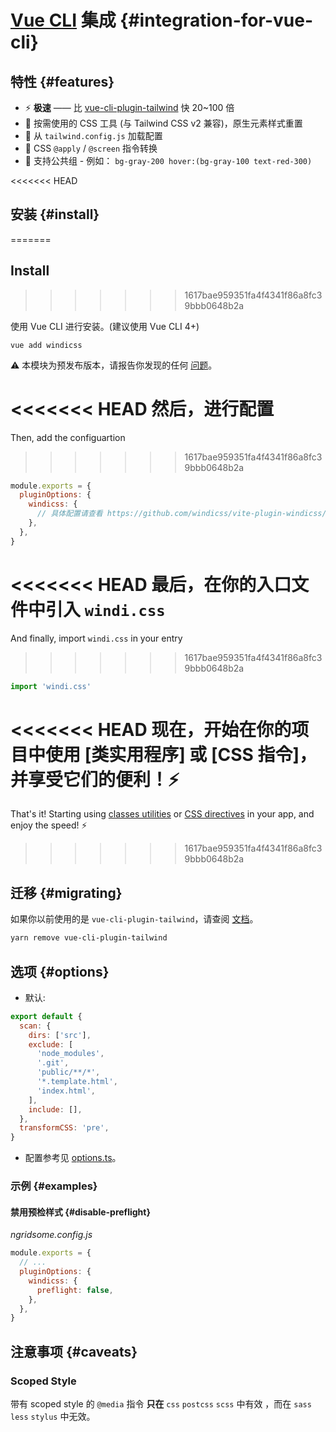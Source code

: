 [CSS directives]: /features/directives
[classes utilities]: /utilities/

<Logo name="vue" class="logo-float-xl"/>

# [Vue CLI](https://cli.vuejs.org) 集成 {#integration-for-vue-cli}

<PackageInfo name="vue-cli-plugin-windicss" author="harlan-zw" />

## 特性 {#features}

- ⚡️ **极速** —— 比 [vue-cli-plugin-tailwind](https://github.com/forsartis/vue-cli-plugin-tailwind) 快 20~100 倍
- 🧩 按需使用的 CSS 工具 (与 Tailwind CSS v2 兼容)，原生元素样式重置
- 🍃 从 `tailwind.config.js` 加载配置
- 📄 CSS `@apply` / `@screen` 指令转换
- 🎳 支持公共组 - 例如： `bg-gray-200 hover:(bg-gray-100 text-red-300)`

<<<<<<< HEAD
## 安装 {#install}
=======
## Install
>>>>>>> 1617bae959351fa4f4341f86a8fc39bbb0648b2a

使用 Vue CLI 进行安装。(建议使用 Vue CLI 4+)

```
vue add windicss
```

:warning: 本模块为预发布版本，请报告你发现的任何 [问题](https://github.com/windicss/vue-cli-plugin-windicss/issues)。

<<<<<<< HEAD
然后，进行配置
=======
Then, add the configuartion
>>>>>>> 1617bae959351fa4f4341f86a8fc39bbb0648b2a

```js vue.config.js
module.exports = {
  pluginOptions: {
    windicss: {
      // 具体配置请查看 https://github.com/windicss/vite-plugin-windicss/blob/main/packages/plugin-utils/src/options.ts
    },
  },
}
```

<<<<<<< HEAD
最后，在你的入口文件中引入 `windi.css`
=======
And finally, import `windi.css` in your entry
>>>>>>> 1617bae959351fa4f4341f86a8fc39bbb0648b2a

```js main.js
import 'windi.css'
```

<<<<<<< HEAD
现在，开始在你的项目中使用 [类实用程序] 或 [CSS 指令]，并享受它们的便利！⚡️
=======
That's it! Starting using [classes utilities] or [CSS directives] in your app, and enjoy the speed! ⚡️
>>>>>>> 1617bae959351fa4f4341f86a8fc39bbb0648b2a

## 迁移 {#migrating}

如果你以前使用的是 `vue-cli-plugin-tailwind`，请查阅 [文档](https://windicss.netlify.app/guide/migration.html)。

```bash
yarn remove vue-cli-plugin-tailwind
```

## 选项 {#options}

- 默认:

```js
export default {
  scan: {
    dirs: ['src'],
    exclude: [
      'node_modules',
      '.git',
      'public/**/*',
      '*.template.html',
      'index.html',
    ],
    include: [],
  },
  transformCSS: 'pre',
}
```

- 配置参考见 [options.ts](https://github.com/windicss/vite-plugin-windicss/blob/main/packages/plugin-utils/src/options.ts)。

### 示例 {#examples}

#### 禁用预检样式 {#disable-preflight}

_ngridsome.config.js_

```js
module.exports = {
  // ...
  pluginOptions: {
    windicss: {
      preflight: false,
    },
  },
}
```

## 注意事项 {#caveats}

### Scoped Style

带有 scoped style 的 `@media` 指令 **只在** `css` `postcss` `scss` 中有效 ，而在 `sass` `less` `stylus` 中无效。
